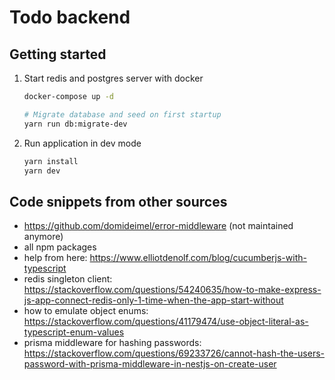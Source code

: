 # Todo backend

## Getting started

1. Start redis and postgres server with docker
   ```bash
   docker-compose up -d

   # Migrate database and seed on first startup
   yarn run db:migrate-dev
   ```

2. Run application in dev mode
   ```bash
   yarn install
   yarn dev
   ```

## Code snippets from other sources

* https://github.com/domideimel/error-middleware  (not maintained anymore)
* all npm packages
* help from here: https://www.elliotdenolf.com/blog/cucumberjs-with-typescript
* redis singleton client: https://stackoverflow.com/questions/54240635/how-to-make-express-js-app-connect-redis-only-1-time-when-the-app-start-without
* how to emulate object enums: https://stackoverflow.com/questions/41179474/use-object-literal-as-typescript-enum-values
* prisma middleware for hashing passwords: https://stackoverflow.com/questions/69233726/cannot-hash-the-users-password-with-prisma-middleware-in-nestjs-on-create-user
